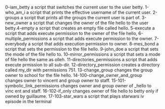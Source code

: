 0-iam_betty a script that switches the current user to the user betty.
1-who_am_i a script that prints the effective username of the current user.
2-groups a script that prints all the groups the current user is part of.
3-new_owner a script that changes the owner of the file hello to the user betty.4-empty  a script that creates an empty file called hello.
5-execute a script that adds execute permission to the owner of the file hello,
6-multiple_permissions a script that adds execute permission to the owner.
7-everybody a script that adds execution permission to owner.
8-mes_bond a script that sets the permission to the file hello.
9-john_doe a script that sets the mode of the file hello to.
10-mirror_permissions a script that sets a mode of file hello the same as olleh.
11-directories_permissions a script that adds execute prmission to all sub-dir.
12-directory_permission creates a directory called my_dir with permissions 751.
13-change_group changes the group owner to school for the file hello.
14-100-change_owner_and_group changes owner to vincent and group owner to staff.
15-101-symbolic_link_permissions changes owner and group owner of _hello to vinc
ent and staff.
16-102-if_only changes owner of file hello to betty only if owned by guillaume.
17-103-star_wars a script that plays starwars iv episode in the terminal
